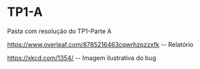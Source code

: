 # TP1-A

Pasta com resolução do TP1-Parte A

https://www.overleaf.com/8785216463cqwrhzpzzxfk -- Relatório

https://xkcd.com/1354/ -- Imagem ilustrativa do bug
